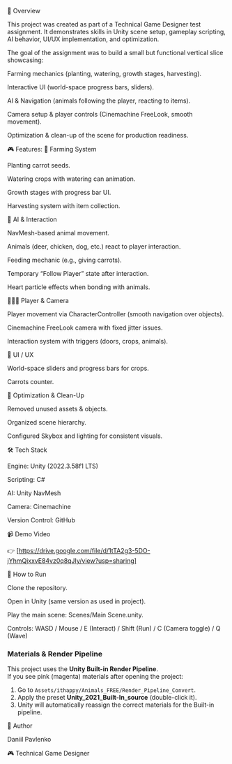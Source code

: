 📌 Overview

This project was created as part of a Technical Game Designer test assignment.
It demonstrates skills in Unity scene setup, gameplay scripting, AI behavior, UI/UX implementation, and optimization.

The goal of the assignment was to build a small but functional vertical slice showcasing:

Farming mechanics (planting, watering, growth stages, harvesting).

Interactive UI (world-space progress bars, sliders).

AI & Navigation (animals following the player, reacting to items).

Camera setup & player controls (Cinemachine FreeLook, smooth movement).

Optimization & clean-up of the scene for production readiness.

🎮 Features:
🌱 Farming System

Planting carrot seeds.

Watering crops with watering can animation.

Growth stages with progress bar UI.

Harvesting system with item collection.

🐾 AI & Interaction

NavMesh-based animal movement.

Animals (deer, chicken, dog, etc.) react to player interaction.

Feeding mechanic (e.g., giving carrots).

Temporary “Follow Player” state after interaction.

Heart particle effects when bonding with animals.

🧑‍🤝‍🧑 Player & Camera

Player movement via CharacterController (smooth navigation over objects).

Cinemachine FreeLook camera with fixed jitter issues.

Interaction system with triggers (doors, crops, animals).

🎨 UI / UX

World-space sliders and progress bars for crops.

Carrots counter.

🔧 Optimization & Clean-Up

Removed unused assets & objects.

Organized scene hierarchy.

Configured Skybox and lighting for consistent visuals.

🛠️ Tech Stack

Engine: Unity (2022.3.58f1 LTS)

Scripting: C#

AI: Unity NavMesh

Camera: Cinemachine

Version Control: GitHub

📹 Demo Video

👉 [https://drive.google.com/file/d/1tTA2g3-5DO-jYhmQjxxvE84vz0q8qJIy/view?usp=sharing]

🚀 How to Run

Clone the repository.

Open in Unity (same version as used in project).

Play the main scene: Scenes/Main Scene.unity.

Controls: WASD / Mouse / E (Interact) / Shift (Run) / C (Camera toggle) / Q (Wave)

### Materials & Render Pipeline
This project uses the **Unity Built-in Render Pipeline**.  
If you see pink (magenta) materials after opening the project:

1. Go to `Assets/ithappy/Animals_FREE/Render_Pipeline_Convert`.
2. Apply the preset **Unity_2021_Built-In_source** (double-click it).
3. Unity will automatically reassign the correct materials for the Built-in pipeline.

👤 Author

Daniil Pavlenko

🎮 Technical Game Designer